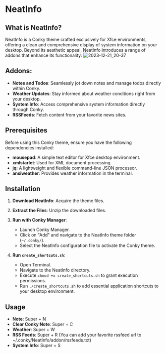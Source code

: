 # NeatInfo

## What is NeatInfo?
NeatInfo is a Conky theme crafted exclusively for Xfce environments, offering a clean and comprehensive display of system information on your desktop. Beyond its aesthetic appeal, NeatInfo introduces a range of addons that enhance its functionality:
![2023-12-21_20-37](https://github.com/somen3/NeatInfo/assets/92948254/b1bd6d87-f3b9-48e5-8928-5b6301aae23a)

## Addons:

- **Notes and Todos**: Seamlessly jot down notes and manage todos directly within Conky.
- **Weather Updates**: Stay informed about weather conditions right from your desktop.
- **System Info**: Access comprehensive system information directly through Conky.
- **RSSFeeds**: Fetch content from your favorite news sites.

## Prerequisites

Before using this Conky theme, ensure you have the following dependencies installed:

- **mousepad**: A simple text editor for Xfce desktop environment.
- **xmlstarlet**: Used for XML document processing.
- **jq**: A lightweight and flexible command-line JSON processor.
- **ansiweather**: Provides weather information in the terminal.


## Installation

1. **Download NeatInfo**: Acquire the theme files.
2. **Extract the Files**: Unzip the downloaded files.
3. **Run with Conky Manager**:
   - Launch Conky Manager.
   - Click on "Add" and navigate to the NeatInfo theme folder (`~/.conky/`).
   - Select the NeatInfo configuration file to activate the Conky theme.

4. **Run `create_shortcuts.sh`**:
   - Open Terminal.
   - Navigate to the NeatInfo directory.
   - Execute `chmod +x create_shortcuts.sh` to grant execution permissions.
   - Run `./create_shortcuts.sh` to add essential application shortcuts to your desktop environment.

## Usage

- **Note**: Super + N
- **Clear Conky Note**: Super + C
- **Weather**: Super + W
- **RSS Feeds**: Super + R (You can add your favorite rssfeed url to ~/.conky/NeatInfo/addon/rssfeeds.txt)
- **System Info**: Super + S





